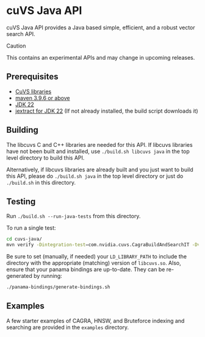 # cuVS Java API


cuVS Java API provides a Java based simple, efficient, and a robust vector search API.

> [!CAUTION]
> This contains an experimental APIs and may change in upcoming releases.

## Prerequisites

- [CuVS libraries](https://docs.rapids.ai/api/cuvs/stable/build/#build-from-source)
- [maven 3.9.6 or above](https://maven.apache.org/download.cgi)
- [JDK 22](https://openjdk.org/projects/jdk/22/)
- [jextract for JDK 22](https://jdk.java.net/jextract/) (If not already installed, the build script downloads it)


## Building

The libcuvs C and C++ libraries are needed for this API. If libcuvs libraries have not been built and installed, use `./build.sh libcuvs java` in the top level directory to build this API.

Alternatively, if libcuvs libraries are already built and you just want to build this API, please
do `./build.sh java` in the top level directory or just do `./build.sh` in this directory.

## Testing

Run `./build.sh --run-java-tests` from this directory.

To run a single test:
```sh
cd cuvs-java/
mvn verify -Dintegration-test=com.nvidia.cuvs.CagraBuildAndSearchIT -Dversion="$(../get-version.sh)"
```
Be sure to set (manually, if needed) your `LD_LIBRARY_PATH` to include the directory with the appropriate (matching)
version of `libcuvs.so`.
Also, ensure that your panama bindings are up-to-date. They can be re-generated by running:
```sh
./panama-bindings/generate-bindings.sh
```


## Examples

A few starter examples of CAGRA, HNSW, and Bruteforce indexing and searching are provided in the `examples` directory.
